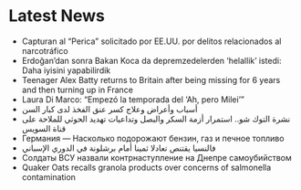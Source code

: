 # Latest News
-  Capturan al “Perica” solicitado por EE.UU. por delitos relacionados al narcotráfico
-  Erdoğan’dan sonra Bakan Koca da depremzedelerden ‘helallik’ istedi: Daha iyisini yapabilirdik
-  Teenager Alex Batty returns to Britain after being missing for 6 years and then turning up in France
-  Laura Di Marco: “Empezó la temporada del ‘Ah, pero Milei’”
-  أسباب وأعراض وعلاج كسر عنق الفخذ لدى كبار السن
-  نشرة التوك شو.. استمرار أزمة السكر والبصل وتداعيات تهديد الحوثي للملاحة على قناة السويس
-  Германия — Насколько подорожают бензин, газ и печное топливо
-  فالنسيا يقتنص تعادلا ثمينا أمام برشلونة في الدوري الإسباني
-  Солдаты ВСУ назвали контрнаступление на Днепре самоубийством
-  Quaker Oats recalls granola products over concerns of salmonella contamination
